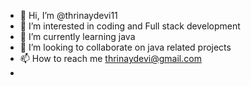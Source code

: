 - 👋 Hi, I’m @thrinaydevi11
- 👀 I’m interested in coding and Full stack development
- 🌱 I’m currently learning java
- 💞️ I’m looking to collaborate on java related projects
- 📫 How to reach me thrinaydevi@gmail.com
- 

<!---
thrinaydevi11/thrinaydevi11 is a ✨ special ✨ repository because its `README.md` (this file) appears on your GitHub profile.
You can click the Preview link to take a look at your changes.
--->
